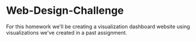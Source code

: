 # Web-Design-Challenge
For this homework we'll be creating a visualization dashboard website using visualizations we've created in a past assignment. 
